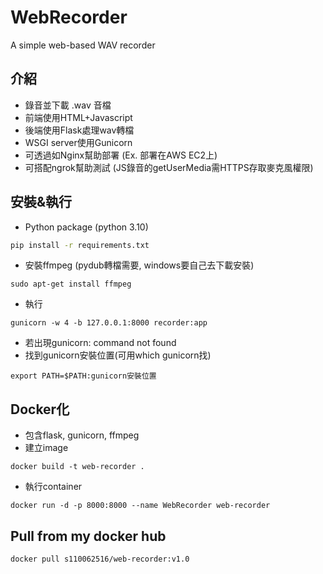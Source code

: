 # WebRecorder
A simple web-based WAV recorder
## 介紹
- 錄音並下載 .wav 音檔
- 前端使用HTML+Javascript
- 後端使用Flask處理wav轉檔
- WSGI server使用Gunicorn
- 可透過如Nginx幫助部署 (Ex. 部署在AWS EC2上)
- 可搭配ngrok幫助測試 (JS錄音的getUserMedia需HTTPS存取麥克風權限)
## 安裝&執行
- Python package (python 3.10)
```bash
pip install -r requirements.txt
```
- 安裝ffmpeg (pydub轉檔需要, windows要自己去下載安裝)
```
sudo apt-get install ffmpeg
```
- 執行
```
gunicorn -w 4 -b 127.0.0.1:8000 recorder:app
```
- 若出現gunicorn: command not found
- 找到gunicorn安裝位置(可用which gunicorn找)
```
export PATH=$PATH:gunicorn安裝位置
```
## Docker化
- 包含flask, gunicorn, ffmpeg
- 建立image
```
docker build -t web-recorder .
```
- 執行container
```
docker run -d -p 8000:8000 --name WebRecorder web-recorder
```
## Pull from my docker hub
```
docker pull s110062516/web-recorder:v1.0
```
##
